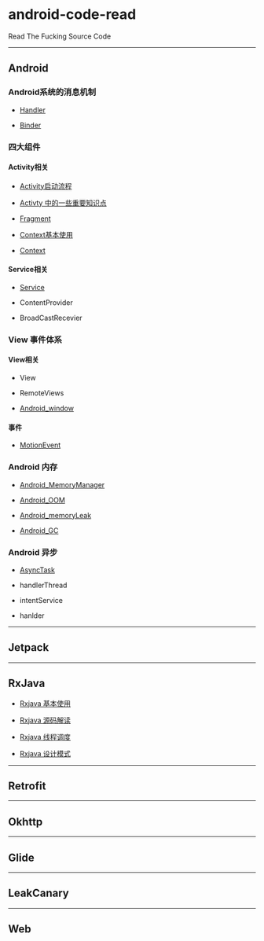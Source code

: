 # android-code-read

Read The Fucking Source Code

----------------------------------------------
## Android

### Android系统的消息机制

* [Handler](https://github.com/xianfeng92/android-code-read/blob/master/notes/android/Handler%E5%88%86%E6%9E%90.md)

* [Binder](https://github.com/xianfeng92/android-code-read/blob/master/notes/android/AIDL%E5%88%86%E6%9E%90.md)

### 四大组件

#### Activity相关

* [Activity启动流程](https://github.com/xianfeng92/android-code-read/blob/master/notes/android/Activty%E5%90%AF%E5%8A%A8.md)

* [Activty 中的一些重要知识点](https://github.com/xianfeng92/android-code-read/blob/master/notes/android/Activity_matter.md)

* [Fragment](https://github.com/xianfeng92/android-code-read/blob/master/notes/android/Fragment%E6%BA%90%E7%A0%81%E5%88%86%E6%9E%90.md)

* [Context基本使用]()

* [Context](https://github.com/xianfeng92/android-code-read/blob/master/notes/android/Context.md)

#### Service相关

* [Service](https://github.com/xianfeng92/android-code-read/blob/master/notes/android/Service.md)

* ContentProvider

* BroadCastRecevier

### View 事件体系

#### View相关

* View

* RemoteViews

* [Android_window](https://github.com/xianfeng92/android-code-read/blob/master/notes/android/Android_window.md)

#### 事件

* [MotionEvent](https://github.com/xianfeng92/android-code-read/blob/master/notes/android/Andoird_view_event.md)

### Android 内存

* [Android_MemoryManager](https://github.com/xianfeng92/android-code-read/blob/master/notes/android/Android_MemoryManager.md)

* [Android_OOM](https://github.com/xianfeng92/android-code-read/blob/master/notes/android/Android_OOM.md)

* [Android_memoryLeak](https://github.com/xianfeng92/android-code-read/blob/master/notes/android/Android_memoryLeak.md)

* [Android_GC](https://github.com/xianfeng92/android-code-read/blob/master/notes/android/Android_GC.md)

### Android 异步

* [AsyncTask](https://github.com/xianfeng92/android-code-read/blob/master/notes/android/AsyncTask%E5%88%86%E6%9E%90.md)

* handlerThread

* intentService

* hanlder

------------------------------------------
## Jetpack



-------------------------------------------

## RxJava

* [Rxjava 基本使用](https://github.com/xianfeng92/android-code-read/blob/master/notes/Rxjava/Rxjava.md)

* [Rxjava 源码解读](https://github.com/xianfeng92/android-code-read/blob/master/notes/Rxjava/Rxjava_Code.md)

* [Rxjava 线程调度](https://github.com/xianfeng92/android-code-read/blob/master/notes/Rxjava/Rxjava_Scheduler.md)

* [Rxjava 设计模式](https://github.com/xianfeng92/android-code-read/blob/master/notes/Rxjava/Rxjava_design.md)

-----------------------------------------
## Retrofit

--------------------------------------

## Okhttp

----------------------------------------

## Glide

-----------------------------------------

## LeakCanary

-------------------------------------------

## Web







